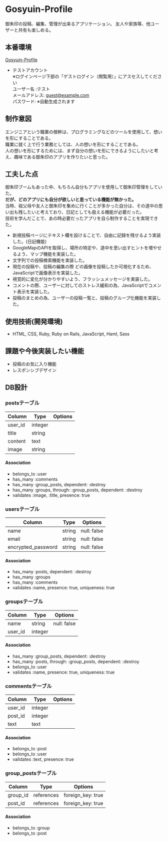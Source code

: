 # Gosyuin-Profile
御朱印の投稿、編集、管理が出来るアプリケーション。
友人や家族等、他ユーザーと共有も楽しめる。


## 本番環境
[Gosyuin-Profile](https://gosyuin-profile.herokuapp.com)
- テストアカウント  
※ログインページ下部の「ゲストログイン（閲覧用）」にアスセスしてください  
ユーザー名 :テスト  
メールアドレス: guest@example.com  
パスワード: ※自動生成されます


## 制作意図
エンジニアという職業の根幹は、プログラミングなどのツールを使用して、想いを形にすることである。  
職業に就く上で行う業務としては、人の想いを形にすることである。  
人の想いを形にするためには、まず自分の想いを形にできるようにしたいと考え、趣味である御朱印のアプリを作りたいと思った。


## 工夫した点
御朱印ブームもあった中、もちろん自分もアプリを使用して御朱印管理をしていた。  
**だが、どのアプリにも自分が欲しいと思っている機能が無かった。**  
当時、祖父母や友人と御朱印を集めに行くことが多かった自分は、その道中の思い出も残したいと考えており、日記としても扱える機能が必要だった。  
技術を学んだことで、あの時必要だったアプリを自ら制作することを実現できた。
- 新規投稿ページにテキスト欄を設けることで、自由に記録を残せるよう実装した。(日記機能)
- GoogleMapのAPIを取得し、場所の特定や、道中を思い出すヒントを増やせるよう、マップ機能を実装した。
- 文字列での投稿検索機能を実装した。
- 現在の投稿や、投稿の編集の際 どの画像を投稿したか可視化するため、JavaScriptで画像表示を実装した。
- 視覚的に変化が分かりやすいよう、フラッシュメッセージを実装した。
- コメントの際、ユーザーに対してのストレス緩和の為、JavaScriptでコメント表示を実装した。
- 投稿のまとめの為、ユーザーの投稿一覧と、投稿のグループ化機能を実装した。


## 使用技術(開発環境)
- HTML, CSS, Ruby, Ruby on Rails, JavaScript, Haml, Sass


## 課題や今後実装したい機能
- 投稿のお気に入り機能
- レスポンシブデザイン


## DB設計

### postsテーブル
|Column|Type|Options|
|------|----|-------|
|user_id|integer||
|title|string||
|content|text||
|image|string||

#### Association
- belongs_to :user
- has_many :comments
- has_many :group_posts, dependent: :destroy
- has_many :groups, through: :group_posts, dependent: :destroy
- validates :image, :title, presence: true


### usersテーブル
|Column|Type|Options|
|------|----|-------|
|name|string|null: false|
|email|string|null: false|
|encrypted_password|string|null: false|

#### Association
- has_many :posts, dependent: :destroy
- has_many :groups
- has_many :comments
- validates :name, presence: true, uniqueness: true


### groupsテーブル
|Column|Type|Options|
|------|----|-------|
|name|string|null: false|
|user_id|integer||

#### Association
- has_many :group_posts, dependent: :destroy
- has_many :posts, through: :group_posts, dependent: :destroy
- belongs_to :user
- validates :name, presence: true, uniqueness: true


### commentsテーブル
|Column|Type|Options|
|------|----|-------|
|user_id|integer||
|post_id|integer||
|text|text||

#### Association
- belongs_to :post
- belongs_to :user
- validates :text, presence: true


### group_postsテーブル
|Column|Type|Options|
|------|----|-------|
|group_id|references|foreign_key: true|
|post_id|references|foreign_key: true|

#### Association
- belongs_to :group
- belongs_to :post
